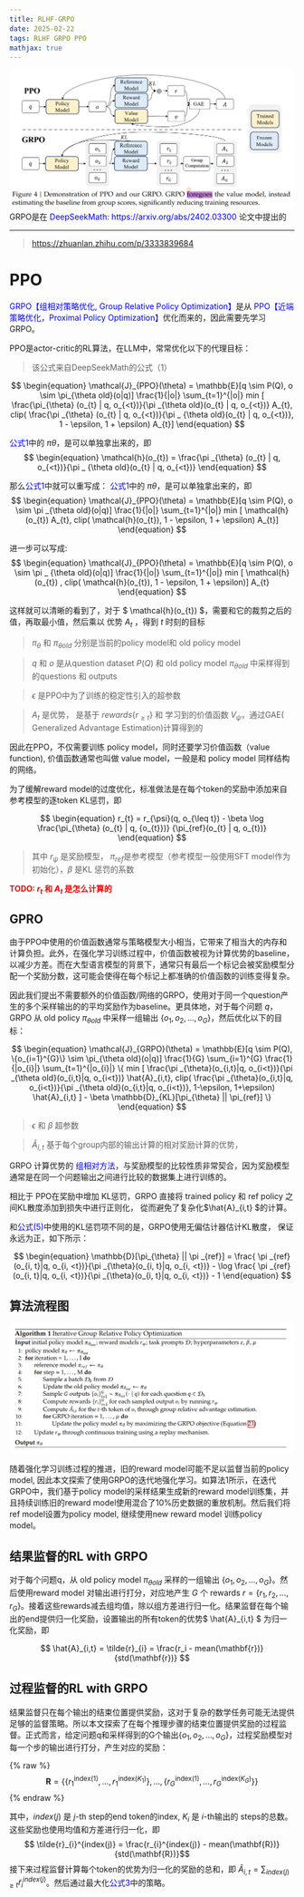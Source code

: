 ```yaml
---
title: RLHF-GRPO
date: 2025-02-22
tags: RLHF GRPO PPO
mathjax: true
---
```


<img src="RLHF-GRPO/ppo-and-grpo.png" alt="ppo-and-grpo" />
GRPO是在 <font color='blue'>DeepSeekMath: https://arxiv.org/abs/2402.03300</font> 论文中提出的

---

> https://zhuanlan.zhihu.com/p/3333839684

# PPO
<font color='blue'> GRPO【组相对策略优化, Group Relative Policy Optimization】</font>是从 <font color='blue'>PPO【近端策略优化，Proximal Policy Optimization】</font>优化而来的，因此需要先学习GRPO。

PPO是actor-critic的RL算法，在LLM中，常常优化以下的代理目标：
> 该公式来自DeepSeekMath的公式（1）

$$
\begin{equation}
\mathcal{J}_{PPO}(\theta) = \mathbb{E}[q \sim P(Q), o \sim \pi_{\theta old}(o|q)] \frac{1}{|o|} \sum_{t=1}^{|o|} min [ \frac{\pi_{\theta} (o_{t} | q, o_{<t})}{\pi _{\theta old}(o_{t} | q, o_{<t})} A_{t}, clip( \frac{\pi _{\theta} (o_{t} | q, o_{<t})}{\pi _ {\theta old}(o_{t} | q, o_{<t})}, 1 - \epsilon, 1 + \epsilon) A_{t}]  
\end{equation}
$$

<font color='blue'>公式1</font>中的 $\pi \theta$，是可以单独拿出来的，即
$$
\begin{equation}
\mathcal{h}(o_{t}) = \frac{\pi _{\theta} (o_{t} | q, o_{<t})}{\pi _ {\theta old}(o_{t} | q, o_{<t})}
\end{equation}
$$

那么<font color='blue'>公式1</font>中就可以重写成：
<font color='blue'>公式1</font>中的 $\pi \theta$，是可以单独拿出来的，即
$$
\begin{equation}
\mathcal{J}_{PPO}(\theta) = \mathbb{E}[q \sim P(Q), o \sim \pi _{\theta old}(o|q)] \frac{1}{|o|} \sum_{t=1}^{|o|} min [ \mathcal{h}(o_{t}) A_{t}, clip( \mathcal{h}(o_{t}), 1 - \epsilon, 1 + \epsilon) A_{t}]  
\end{equation}
$$

进一步可以写成:
$$
\begin{equation}
\mathcal{J}_{PPO}(\theta) = \mathbb{E}[q \sim P(Q), o \sim \pi _ {\theta old}(o|q)] \frac{1}{|o|} \sum_{t=1}^{|o|} min [ \mathcal{h}(o_{t}) , clip( \mathcal{h}(o_{t}), 1 - \epsilon, 1 + \epsilon)] A_{t}  
\end{equation}
$$

这样就可以清晰的看到了，对于 $ \mathcal{h}(o_{t}) $，需要和它的裁剪之后的值，再取最小值，然后乘以 优势 $A_{t}$ ，得到 $t$ 时刻的目标

> $\pi_{\theta}$ 和 $\pi_{\theta old}$ 分别是当前的policy model和 old policy model

> $q$ 和 $o$ 是从question dataset $P(Q)$ 和 old policy model $\pi_{\theta old}$ 中采样得到的questions 和 outputs

> $\epsilon$ 是PPO中为了训练的稳定性引入的超参数

> $A_{t}$ 是优势， 是基于 $rewards\{r_{\geq t}\}$ 和 学习到的价值函数 $V_{\psi}$，通过GAE( Generalized Advantage Estimation)计算得到的

因此在PPO，不仅需要训练 policy model，同时还要学习价值函数（value function), 价值函数通常也叫做 value model，一般是和 policy model 同样结构的网络。

为了缓解reward model的过度优化，标准做法是在每个token的奖励中添加来自参考模型的逐token KL惩罚，即

$$
\begin{equation}
r_{t} = r_{\psi}(q, o_{\leq t}) - \beta \log \frac{\pi_{\theta} (o_{t} | q, {o_{t}})} {\pi_{ref}(o_{t} | q, o_{t})}
\end{equation}
$$

> 其中 $r_{\psi}$ 是奖励模型， $\pi_{ref}$是参考模型（参考模型一般使用SFT model作为初始化），$\beta$ 是KL 惩罚的系数

<font color='red'> **TODO:  $r_{t}$ 和 $A_{t}$ 是怎么计算的** </font>

## GPRO
由于PPO中使用的价值函数通常与策略模型大小相当，它带来了相当大的内存和计算负担。此外，在强化学习训练过程中，价值函数被视为计算优势的baseline，以减少方差。而在大型语言模型的背景下，通常只有最后一个标记会被奖励模型分配一个奖励分数，这可能会使得在每个标记上都准确的价值函数的训练变得复杂。

因此我们提出不需要额外的价值函数/网络的GRPO，使用对于同一个question产生的多个采样输出的的平均奖励作为baseline。更具体地，对于每个问题 $q$，GRPO 从 old policy $\pi_{\theta old}$ 中采样一组输出 $\{o_{1}, o_{2}, ... , o_{G}\}$，然后优化以下的目标：

$$
\begin{equation}
\mathcal{J}_{GRPO}(\theta) = \mathbb{E}[q \sim P(Q), \{o_{i=1}^{G}\} \sim \pi_{\theta old}(o|q)] \frac{1}{G} \sum_{i=1}^{G} \frac{1}{|o_{i}|} \sum_{t=1}^{|o_{i}|} \{ min [ \frac{\pi _{\theta}(o_{i,t}|q, o_{i<t})}{\pi _{\theta old}(o_{i,t}|q, o_{i<t})} \hat{A}_{i,t}, clip( \frac{\pi _{\theta}(o_{i,t}|q, o_{i<t})}{\pi _{\theta old}(o_{i,t}|q, o_{i<t})}, 1-\epsilon, 1+\epsilon) \hat{A}_{i,t} ] - \beta \mathbb{D}_{KL}[\pi_{\theta} || \pi_{ref}] \} 
\end{equation}
$$

> $\epsilon$ 和 $\beta$ 超参数

> $\hat{A}_{i,t}$ 基于每个group内部的输出计算的相对奖励计算的优势，


GRPO 计算优势的 <font style="color: blue">组相对方法</font>，与奖励模型的比较性质非常契合，因为奖励模型通常是在同一个问题输出之间进行比较的数据集上进行训练的。

相比于 PPO在奖励中增加 KL惩罚，GRPO 直接将 trained policy 和 ref policy 之间KL散度添加到损失中进行正则化， 從而避免了复杂化$\hat{A}_{i,t} $的计算。

和<font style="color: blue">公式(5)</font>中使用的KL惩罚项不同的是，GRPO使用无偏估计器估计KL散度， 保证永远为正，如下所示：

$$
\begin{equation}
\mathbb{D}[\pi_{\theta} || \pi _{ref}] = \frac{ \pi _{ref}(o_{i, t}|q, o_{i, <t})}{\pi _{\theta}(o_{i, t}|q, o_{i, <t})} - \log \frac{ \pi _{ref}(o_{i, t}|q, o_{i, <t})}{\pi _{\theta}(o_{i, t}|q, o_{i, <t})} - 1
\end{equation}
$$

## 算法流程图
<img src="RLHF-GRPO/grpo-alg.png" alt="gpro-alg" />

随着强化学习训练过程的推进，旧的reward model可能不足以监督当前的policy model, 因此本文探索了使用GRPO的迭代地强化学习。如算法1所示，在迭代GRPO中，我们基于policy model的采样结果生成新的reward model训练集，并且持续训练旧的reward model使用混合了10%历史数据的重放机制。然后我们将ref model设置为policy model, 继续使用new reward model 训练policy model。

## 结果监督的RL with GRPO

对于每个问题q，从 old policy model $\pi_{\theta old}$  采样的一组输出 $\{o_{1}, o_{2}, ... , o_{G}\}$。然后使用reward model 对输出进行打分，对应地产生 $G$ 个 rewards $r = \{r_{1}, r_{2}, ..., r_{G}\}$。接着这些rewards减去组均值，除以组方差进行归一化。结果监督在每个输出的end提供归一化奖励，设置输出的所有token的优势$ \hat{A}_{i,t} $ 为归一化奖励，即

$$ \hat{A}_{i,t} = \tilde{r}_{i} = \frac{r_i - mean(\mathbf{r})}{std(\mathbf{r})} $$

## 过程监督的RL with GRPO

结果监督只在每个输出的结束位置提供奖励，这对于复杂的数学任务可能无法提供足够的监督策略。所以本文探索了在每个推理步骤的结束位置提供奖励的过程监督。正式而言，给定问题q和采样得到的G个输出$\{o_{1}, o_{2}, ... , o_{G}\}$，过程奖励模型对每一个步的输出进行打分，产生对应的奖励：

{% raw %}
$$ \mathbf{R} = \Big\{ \Big\{ r_{1}^{\text{index}(1)}, \ldots, r_{1}^{\text{index}(K_{1})} \Big\}, \ldots, \Big\{ r_{G}^{\text{index}(1)}, \ldots, r_{G}^{\text{index}(K_{G})} \Big\} \Big\} $$
{% endraw %}

其中，$index(j)$ 是 $j$-th step的end token的index, $K_i$ 是 $i$-th输出的 steps的总数。这些奖励也使用均值和方差进行归一化，即 
$$ \tilde{r}_{i}^{index(j)} = \frac{r_{i}^{index(j)} - mean(\mathbf{R})}{std(\mathbf{R})}$$ 
接下来过程监督计算每个token的优势为归一化的奖励的总和，即 $\hat{A}_{i,t} = \sum_{index(j) \geq t} \tilde{r}_{i}^{index(j)}$。然后通过最大化<font style="color: blue">公式3</font>中的策略。



